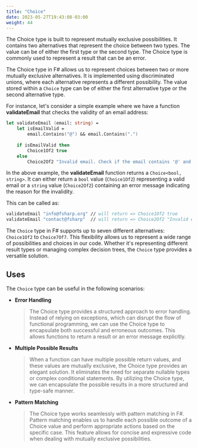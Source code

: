 ```yaml
---
title: "Choice"
date: 2023-05-27T19:43:08-03:00
weight: 44
---
```


The Choice type is built to represent mutually exclusive possibilities. It contains two alternatives that represent the choice between two types. The value can be of either the first type or the second type. The Choice type is commonly used to represent a result that can be an error.

The Choice type in F# allows us to represent choices between two or more mutually exclusive alternatives. It is implemented using discriminated unions, where each alternative represents a different possibility. The value stored within a `Choice` type can be of either the first alternative type or the second alternative type.

For instance, let's consider a simple example where we have a function **validateEmail** that checks the validity of an email address:

```Fsharp
let validateEmail (email: string) =
    let isEmailValid =
        email.Contains("@") && email.Contains(".")
    
    if isEmailValid then
        Choice1Of2 true
    else
        Choice2Of2 "Invalid email. Check if the email contains '@' and '.' symbols."
```
In the above example, the **validateEmail** function returns a `Choice<bool, string>`. It can either return a `bool` value (`Choice1Of2`) representing a valid email or a `string` value (`Choice2Of2`) containing an error message indicating the reason for the invalidity.

This can be called as:
```FSharp
validateEmail "info@fsharp.org" // will return => Choice1Of2 true
validateEmail "contact@fsharp"  // will return => Choice2Of2 "Invalid email. Check if the email contains '@' and '.' symbols."
```

The `Choice` type in F# supports up to seven different alternatives: `Choice1Of2` to `Choice7Of7`. This flexibility allows us to represent a wide range of possibilities and choices in our code. Whether it's representing different result types or managing complex decision trees, the `Choice` type provides a versatile solution.

## Uses

The `Choice` type can be useful in the following scenarios:
- **Error Handling**
    > The Choice type provides a structured approach to error handling. Instead of relying on exceptions, which can disrupt the flow of functional programming, we can use the Choice type to encapsulate both successful and erroneous outcomes. This allows functions to return a result or an error message explicitly.
- **Multiple Possible Results**
    > When a function can have multiple possible return values, and these values are mutually exclusive, the Choice type provides an elegant solution. It eliminates the need for separate nullable types or complex conditional statements. By utilizing the Choice type, we can encapsulate the possible results in a more structured and type-safe manner.
- **Pattern Matching**
    > The Choice type works seamlessly with pattern matching in F#. Pattern matching enables us to handle each possible outcome of a Choice value and perform appropriate actions based on the specific case. This feature allows for concise and expressive code when dealing with mutually exclusive possibilities.